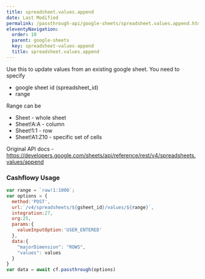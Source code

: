 ```yaml
---
title: spreadsheet.values.append
date: Last Modified 
permalink: /passthrough-api/google-sheets/spreadsheet.values.append.html
eleventyNavigation:
  order: 10
  parent: google-sheets
  key: spreadsheet-values-append
  title: spreadsheet.values.append
---
```

Use this to update values from an existing google sheet. You need to specify
- google sheet id (spreadsheet_id)
- range 

Range can be
- Sheet - whole sheet
- Sheet!A:A - column
- Sheet!1:1 - row
- Sheet!A1:Z10 - specific set of cells

Original API docs - https://developers.google.com/sheets/api/reference/rest/v4/spreadsheets.values/append

### Cashflowy Usage
``` js
var range = `raw!1:1000`;
var options = {
  method:'POST',
  url:`/v4/spreadsheets/${gsheet_id}/values/${range}`,
  integration:27,
  org:25,
  params:{
    valueInputOption:'USER_ENTERED'
  },
  data:{
    "majorDimension": "ROWS",
    "values": values
  }
}
var data = await cf.passthrough(options)
```
